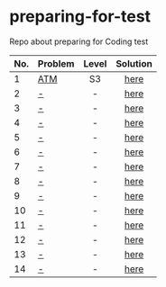 # preparing-for-test
Repo about preparing for Coding test

|No.|Problem|Level|Solution|
|:---|:---|:---:|:---:|
|1|[ATM](https://www.acmicpc.net/problem/11399)|S3|[here](./1)|
|2|[-](link)|-|[here](./2)|
|3|[-](link)|-|[here](./3)|
|4|[-](link)|-|[here](./4)|
|5|[-](link)|-|[here](./5)|
|6|[-](link)|-|[here](./6)|
|7|[-](link)|-|[here](./7)|
|8|[-](link)|-|[here](./8)|
|9|[-](link)|-|[here](./9)|
|10|[-](link)|-|[here](./10)|
|11|[-](link)|-|[here](./11)|
|12|[-](link)|-|[here](./12)|
|13|[-](link)|-|[here](./13)|
|14|[-](link)|-|[here](./14)|